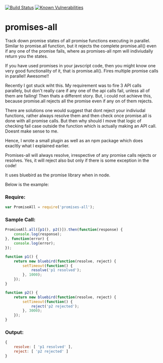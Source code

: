 [![Build Status][travis-image]][travis-url] [![Known Vulnerabilities][vulnerability-image]][vulnerability-url]

# promises-all
Track down promise states of all promise functions executing in parallel. Similar to promise.all function, but it rejects the complete promise.all() even if any one of the promise fails, where as promises-all npm will indiviudally return you the states.

If you have used promises in your javscript code, then you might know one very good functionality of it, that is promise.all(). Fires multiple promise calls in parallel! Awesome!!

Recently I got stuck wiht this. My requirement was to fire 3 API calls parallely, but don't really care if any one of the api calls fail, unless all of them are failing! Then thats a different story. But, i could not achieve this, because promise.all rejects all the promise even if any on of them rejects.

There are solutions one would suggest that dont reject your indiviudal functions, rather always resolve them and then check once promise.all is done with all promise calls. But then why should I move that logic of checking fail case outside the function which is actually making an API call. Doesnt make sense to me.

Hence, I wrote a small plugin as well as an npm package which does exacltly what I explained earlier.

Promises-all will always resolve, irrespective of any promise calls rejects or resolves. Yes, it will reject also but only if there is some exception in the code!

It uses bluebird as the promise library when in node.

Below is the example:

### Require:
```javascript
var PromiseAll = require('promises-all');
```

### Sample Call:
```javascript
PromiseAll.all([p1(), p2()]).then(function(response) {
	console.log(response);
}, function(error) {
	console.log(error);
});

function p1() {
	return new bluebird(function(resolve, reject) {
		setTimeout(function() {
			resolve('p1 resolved');
		}, 1000);
	});	
}

function p2() {
	return new bluebird(function(resolve, reject) {
		setTimeout(function() {
			reject('p2 rejected');
		}, 3000);
	});	
}
```

### Output:
```javascript
{
	resolve: [ 'p1 resolved' ],
	reject: [ 'p2 rejected' ] 
}
```
[travis-url]: https://travis-ci.org/BhargavThakrar/promises-all
[travis-image]: https://travis-ci.org/BhargavThakrar/promises-all.svg?branch=master

[vulnerability-image]: https://snyk.io/test/github/bhargavthakrar/promises-all/badge.svg
[vulnerability-url]: https://snyk.io/test/github/bhargavthakrar/promises-all